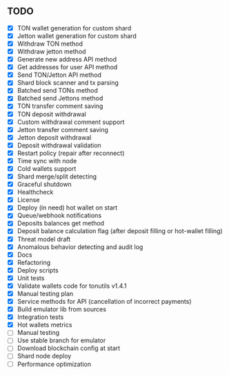 ## TODO
- [x] TON wallet generation for custom shard
- [x] Jetton wallet generation for custom shard
- [x] Withdraw TON method
- [x] Withdraw jetton method
- [x] Generate new address API method
- [x] Get addresses for user API method
- [x] Send TON/Jetton API method
- [x] Shard block scanner and tx parsing
- [x] Batched send TONs method
- [x] Batched send Jettons method
- [x] TON transfer comment saving
- [x] TON deposit withdrawal
- [x] Custom withdrawal comment support
- [x] Jetton transfer comment saving
- [x] Jetton deposit withdrawal
- [x] Deposit withdrawal validation
- [x] Restart policy (repair after reconnect)
- [x] Time sync with node
- [x] Cold wallets support
- [x] Shard merge/split detecting
- [x] Graceful shutdown
- [x] Healthcheck
- [x] License
- [x] Deploy (in need) hot wallet on start 
- [x] Queue/webhook notifications
- [x] Deposits balances get method
- [x] Deposit balance calculation flag (after deposit filling or hot-wallet filling)
- [x] Threat model draft
- [x] Anomalous behavior detecting and audit log
- [x] Docs
- [x] Refactoring
- [x] Deploy scripts
- [x] Unit tests
- [x] Validate wallets code for tonutils v1.4.1
- [x] Manual testing plan
- [x] Service methods for API (cancellation of incorrect payments)
- [x] Build emulator lib from sources
- [x] Integration tests
- [x] Hot wallets metrics
- [ ] Manual testing
- [ ] Use stable branch for emulator
- [ ] Download blockchain config at start
- [ ] Shard node deploy
- [ ] Performance optimization
